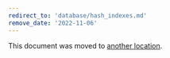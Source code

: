 ```yaml
---
redirect_to: 'database/hash_indexes.md'
remove_date: '2022-11-06'
---
```


This document was moved to [another location](database/hash_indexes.md).

<!-- This redirect file can be deleted after <2022-11-06>. -->
<!-- Redirects that point to other docs in the same project expire in three months. -->
<!-- Redirects that point to docs in a different project or site (for example, link is not relative and starts with `https:`) expire in one year. -->
<!-- Before deletion, see: https://docs.gitlab.com/ee/development/documentation/redirects.html -->
